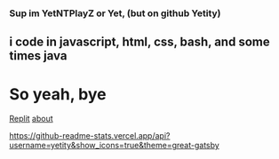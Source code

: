 ### Sup im YetNTPlayZ or Yet, (but on github Yetity)
## i code in javascript, html, css, bash, and some times java 
# So yeah, bye
[Replit](https://replit.com/@hlonipoole692)
[about](https://www.yetnt.tk/about)

https://github-readme-stats.vercel.app/api?username=yetity&show_icons=true&theme=great-gatsby

<!---
Yetity/Yetity is a ✨ special ✨ repository because its `README.md` (this file) appears on your GitHub profile. Yeah Yeah!
You can click the Preview link to take a look at your changes.
--->

